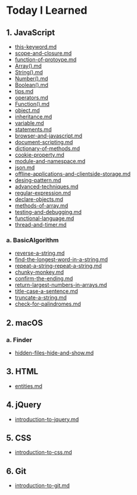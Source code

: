 # Today I Learned


## 1. JavaScript
- [this-keyword.md](http://til.wiki.dev/JavaScript/this-keyword)
- [scope-and-closure.md](http://til.wiki.dev/JavaScript/scope-and-closure)
- [function-of-protoype.md](http://til.wiki.dev/JavaScript/function-of-protoype)
- [Array().md](http://til.wiki.dev/JavaScript/Array())
- [String().md](http://til.wiki.dev/JavaScript/String())
- [Number().md](http://til.wiki.dev/JavaScript/Number())
- [Boolean().md](http://til.wiki.dev/JavaScript/Boolean())
- [tips.md](http://til.wiki.dev/JavaScript/tips)
- [operators.md](http://til.wiki.dev/JavaScript/operators)
- [Function().md](http://til.wiki.dev/JavaScript/Function())
- [object.md](http://til.wiki.dev/JavaScript/object)
- [inheritance.md](http://til.wiki.dev/JavaScript/inheritance)
- [variable.md](http://til.wiki.dev/JavaScript/variable)
- [statements.md](http://til.wiki.dev/JavaScript/statements)
- [browser-and-javascript.md](http://til.wiki.dev/JavaScript/browser-and-javascript)
- [document-scripting.md](http://til.wiki.dev/JavaScript/document-scripting)
- [dictionary-of-methods.md](http://til.wiki.dev/JavaScript/dictionary-of-methods)
- [cookie-property.md](http://til.wiki.dev/JavaScript/cookie-property)
- [module-and-namespace.md](http://til.wiki.dev/JavaScript/module-and-namespace)
- [json.md](http://til.wiki.dev/JavaScript/json)
- [offline-applications-and-clientside-storage.md](http://til.wiki.dev/JavaScript/offline-applications-and-clientside-storage)
- [desing-pattern.md](http://til.wiki.dev/JavaScript/design-pattern)
- [advanced-techniques.md](http://til.wiki.dev/JavaScript/advanced-techniques)
- [regular-expression.md](http://til.wiki.dev/JavaScript/regular-expression)
- [declare-objects.md](http://til.wiki.dev/JavaScript/declare-objects)
- [methods-of-array.md](http://til.wiki.dev/JavaScript/methods-of-array)
- [testing-and-debugging.md](http://til.wiki.dev/JavaScript/testing-and-debugging)
- [functional-language.md](http://til.wiki.dev/JavaScript/functional-language)
- [thread-and-timer.md](http://til.wiki.dev/JavaScript/thread-and-timer)

### a. BasicAlgorithm
- [reverse-a-string.md](http://til.wiki.dev/JavaScript/BasicAlgorithm/reverse-a-string)
- [find-the-longest-word-in-a-string.md](http://til.wiki.dev/JavaScript/BasicAlgorithm/find-the-longest-word-in-a-string)
- [repeat-a-string-repeat-a-string.md](http://til.wiki.dev/JavaScript/BasicAlgorithm/repeat-a-string-repeat-a-string)
- [chunky-monkey.md](http://til.wiki.dev/JavaScript/BasicAlgorithm/chunky-monkey)
- [confirm-the-ending.md](http://til.wiki.dev/JavaScript/BasicAlgorithm/confirm-the-ending)
- [return-largest-numbers-in-arrays.md](http://til.wiki.dev/JavaScript/BasicAlgorithm/return-largest-numbers-in-arrays)
- [title-case-a-sentence.md](http://til.wiki.dev/JavaScript/BasicAlgorithm/title-case-a-sentence)
- [truncate-a-string.md](http://til.wiki.dev/JavaScript/BasicAlgorithm/truncate-a-string)
- [check-for-palindromes.md](http://til.wiki.dev/JavaScript/BasicAlgorithm/check-for-palindromes)


## 2. macOS

###  a. Finder
- [hidden-files-hide-and-show.md](http://til.wiki.dev/macOS/Finder/hidden-files-hide-and-show)


## 3. HTML
- [entities.md](http://til.wiki.dev/HTML/entities)


## 4. jQuery
- [introduction-to-jquery.md](http://til.wiki.dev/jQuery/introduction-to-jquery)


## 5. CSS
- [introduction-to-css.md](http://til.wiki.dev/CSS/introduction-to-css)


## 6. Git
- [introduction-to-git.md](http://til.wiki.dev/Git/introduction-to-git)
